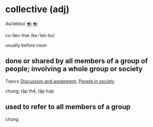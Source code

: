 # collective (adj)

/kəˈlektɪv/ [🔊](https://www.oxfordlearnersdictionaries.com/media/english/uk_pron/c/col/colle/collective__gb_1.mp3) [🔊](https://www.oxfordlearnersdictionaries.com/media/english/us_pron/c/col/colle/collective__us_1.mp3)

co-llec-tive /kə-ˈlek-tɪv/

usually before noun

## done or shared by all members of a group of people; involving a whole group or society

Topics [Discussion and agreement](../topics/discussion-and-agreement.md#discussion--agreement), [People in society](../topics/people-in-society.md#people-in-society)

chung; tập thể, tập hợp

## used to refer to all members of a group

chung